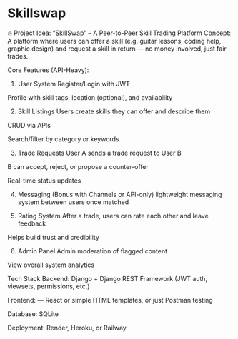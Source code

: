 # Skillswap

🔥 Project Idea: “SkillSwap” – A Peer-to-Peer Skill Trading Platform
Concept:
A platform where users can offer a skill (e.g. guitar lessons, coding help, graphic design) and request a skill in return — no money involved, just fair trades.

Core Features (API-Heavy):

1. User System
   Register/Login with JWT

Profile with skill tags, location (optional), and availability

2. Skill Listings
   Users create skills they can offer and describe them

CRUD via APIs

Search/filter by category or keywords

3. Trade Requests
   User A sends a trade request to User B

B can accept, reject, or propose a counter-offer

Real-time status updates

4. Messaging (Bonus with Channels or API-only)
   lightweight messaging system between users once matched

5. Rating System
   After a trade, users can rate each other and leave feedback

Helps build trust and credibility

6. Admin Panel
   Admin moderation of flagged content

View overall system analytics

Tech Stack
Backend: Django + Django REST Framework (JWT auth, viewsets, permissions, etc.)

Frontend: — React or simple HTML templates, or just Postman testing

Database:  SQLite

Deployment: Render, Heroku, or Railway
